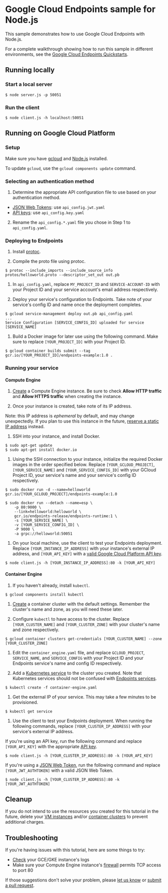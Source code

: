 # Google Cloud Endpoints sample for Node.js

This sample demonstrates how to use Google Cloud Endpoints with Node.js.

For a complete walkthrough showing how to run this sample in different
environments, see the [Google Cloud Endpoints Quickstarts][docs_quickstart].

## Running locally

### Start a local server
```
$ node server.js -p 50051
```

### Run the client
```
$ node client.js -h localhost:50051
```

## Running on Google Cloud Platform
### Setup
Make sure you have [gcloud][gcloud] and [Node.js][nodejs] installed.

To update `gcloud`, use the `gcloud components update` command.

### Selecting an authentication method
1. Determine the appropriate API configuration file to use based on your authentication method.
- [JSON Web Tokens][jwt_io]: use `api_config.jwt.yaml`
- [API keys][gcp_api_key]: use `api_config.key.yaml`

2. Rename the `api_config.*.yaml` file you chose in Step 1 to `api_config.yaml`.

### Deploying to Endpoints
1. Install [protoc][protoc].

1. Compile the proto file using protoc.
```
$ protoc --include_imports --include_source_info protos/helloworld.proto --descriptor_set_out out.pb
```

1. In `api_config.yaml`, replace `MY_PROJECT_ID` and `SERVICE-ACCOUNT-ID` with your Project ID and your service account's email address respectively.

1. Deploy your service's configuration to Endpoints. Take note of your service's config ID and name once the deployment completes.
```
$ gcloud service-management deploy out.pb api_config.yaml
...
Service Configuration [SERVICE_CONFIG_ID] uploaded for service [SERVICE_NAME]
```

1. Build a Docker image for later use using the following command. Make sure to replace `[YOUR_PROJECT_ID]` with your Project ID.
```
$ gcloud container builds submit --tag gcr.io/[YOUR_PROJECT_ID]/endpoints-example:1.0 .
```

### Running your service
#### Compute Engine
1. [Create][console_gce_create] a Compute Engine instance. Be sure to check **Allow HTTP traffic** and **Allow HTTPS traffic** when creating the instance.

1. Once your instance is created, take note of its IP address.

Note: this IP address is _ephemeral_ by default, and may change unexpectedly. If you plan to use this instance in the future, [reserve a static IP address][docs_gce_static_ip] instead.

1. SSH into your instance, and install Docker.
```
$ sudo apt-get update
$ sudo apt-get install docker.io
```

1. Using the SSH connection to your instance, initialize the required Docker images in the order specified below. Replace `[YOUR_GCLOUD_PROJECT]`, `[YOUR_SERVICE_NAME]` and `[YOUR_SERVICE_CONFIG_ID]` with your GCloud Project ID, your service's name and your service's config ID respectively.
```
$ sudo docker run -d --name=helloworld gcr.io/[YOUR_GCLOUD_PROJECT]/endpoints-example:1.0
```

```
$ sudo docker run --detach --name=esp \
    -p 80:9000 \
    --link=helloworld:helloworld \
    gcr.io/endpoints-release/endpoints-runtime:1 \
    -s [YOUR_SERVICE_NAME] \
    -v [YOUR_SERVICE_CONFIG_ID] \
    -P 9000 \
    -a grpc://helloworld:50051
```

1. On your local machine, use the client to test your Endpoints deployment. Replace `[YOUR_INSTANCE_IP_ADDRESS]` with your instance's external IP address, and `[YOUR_API_KEY]` with a [valid Google Cloud Platform API key][gcp_api_key].
```
$ node client.js -h [YOUR_INSTANCE_IP_ADDRESS]:80 -k [YOUR_API_KEY]
```

#### Container Engine
1. If you haven't already, install `kubectl`.
```
$ gcloud components install kubectl
```

1. [Create][console_gke_create] a container cluster with the default settings. Remember the cluster's name and zone, as you will need these later.


1. Configure `kubectl` to have access to the cluster. Replace `[YOUR_CLUSTER_NAME]` and `[YOUR_CLUSTER_ZONE]` with your cluster's name and zone respectively.
```
$ gcloud container clusters get-credentials [YOUR_CLUSTER_NAME] --zone [YOUR_CLUSTER_ZONE]
```

1. Edit the `container_engine.yaml` file, and replace `GCLOUD_PROJECT`, `SERVICE_NAME`, and `SERVICE_CONFIG` with your Project ID and your Endpoints service's name and config ID respectively.

1. Add a [Kubernetes service][docs_k8s_services] to the cluster you created. Note that Kubernetes services should not be confused with [Endpoints services][docs_endpoints_services].
```
$ kubectl create -f container-engine.yaml
```

1. Get the external IP of your service. This may take a few minutes to be provisioned.
```
$ kubectl get service
```

1. Use the client to test your Endpoints deployment. When running the following commands, replace `[YOUR_CLUSTER_IP_ADDRESS]` with your service's external IP address.

If you're using an API key, run the following command and replace `[YOUR_API_KEY]` with the appropriate [API key][gcp_api_key].
```
$ node client.js -h [YOUR_CLUSTER_IP_ADDRESS]:80 -k [YOUR_API_KEY]
```

If you're using a [JSON Web Token][jwt_io], run the following command and replace `[YOUR_JWT_AUTHTOKEN]` with a valid JSON Web Token.
```
$ node client.js -h [YOUR_CLUSTER_IP_ADDRESS]:80 -k [YOUR_JWT_AUTHTOKEN]
```

## Cleanup
If you do not intend to use the resources you created for this tutorial in the future, delete your [VM instances][console_gce_instances] and/or [container clusters][console_gke_instances] to prevent additional charges.

## Troubleshooting
If you're having issues with this tutorial, here are some things to try:
- [Check][console_logs] your GCE/GKE instance's logs
- Make sure your Compute Engine instance's [firewall](https://console.cloud.google.com/networking/firewalls/list) permits TCP access to port 80

If those suggestions don't solve your problem, please [let us know][github_issues] or [submit a pull request][github_pulls].

[nodejs]: https://nodejs.org/
[gcloud]: https://cloud.google.com/sdk/gcloud/
[jwt_io]: https://jwt.io
[protoc]: https://github.com/google/protobuf/#protocol-compiler-installation
[gcp_api_key]: https://support.google.com/cloud/answer/6158862?hl=en
[github_issues]: https://github.com/GoogleCloudPlatform/nodejs-docs-samples/issues
[github_pulls]: https://github.com/GoogleCloudPlatform/nodejs-docs-samples/pulls
[console_gce_instances]: https://console.cloud.google.com/compute/instances
[console_gce_create]: https://console.cloud.google.com/compute/instancesAdd
[console_gke_instances]: https://console.cloud.google.com/kubernetes/list
[console_gke_create]: https://console.cloud.google.com/kubernetes/add
[console_logs]: https://console.cloud.google.com/logs/viewer
[docs_k8s_services]: https://kubernetes.io/docs/user-guide/services/
[docs_endpoints_services]: https://cloud.google.com/endpoints/docs/grpc
[docs_gce_static_ip]: https://cloud.google.com/compute/docs/configure-ip-addresses#reserve_new_static
[docs_quickstart]: https://cloud.google.com/endpoints/docs/quickstarts
